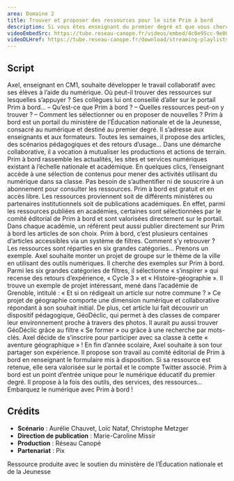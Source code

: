 ```yaml
---
area: Domaine 2
title: Trouver et proposer des ressources pour le site Prim à bord
description: Si vous êtes enseignant du premier degré et que vous cherchez souvent des ressources pédagogiques sur internet, le site Prim à bord et cette vidéo explicative sont fait pour vous !
videoEmbedSrc: https://tube.reseau-canope.fr/videos/embed/4c0e95cc-9e00-4193-af2f-7f7f341eceee
videoDLHref: https://tube.reseau-canope.fr/download/streaming-playlists/hls/videos/4c0e95cc-9e00-4193-af2f-7f7f341eceee-1080-fragmented.mp4
---
```


## Script

Axel, enseignant en CM1, souhaite développer le travail collaboratif avec ses élèves à l’aide du numérique. Où peut-il trouver des ressources sur lesquelles s’appuyer ?
Ses collègues lui ont conseillé d’aller sur le portail Prim à bord…
– Qu’est-ce que Prim à bord ?
– Quelles ressources peut-on y trouver ?
– Comment les sélectionner ou en proposer de nouvelles ?
Prim à bord est un portail du ministère de l’Éducation nationale et de la Jeunesse, consacré au numérique et destiné au premier degré. Il s’adresse aux enseignants et aux formateurs.
Toutes les semaines, il propose des articles, des scénarios pédagogiques et des retours d’usage...
Dans une démarche collaborative, il a vocation à mutualiser les productions et actions de terrain.
Prim à bord rassemble les actualités, les sites et services numériques existant à l’échelle nationale et académique.
En quelques clics, l’enseignant accède à une sélection de contenus pour mener des activités utilisant du numérique dans sa classe.
Pas besoin de s’authentifier ni de souscrire à un abonnement pour consulter les ressources. 
Prim à bord est gratuit et en accès libre.
Les ressources proviennent soit de différents ministères ou partenaires institutionnels soit de publications académiques.
En effet, parmi les ressources publiées en académies, certaines sont sélectionnées par le comité éditorial de Prim à bord et sont valorisées directement sur le portail.
Dans chaque académie, un référent peut aussi publier directement sur Prim à bord les articles de son choix.
Prim à bord, c’est plusieurs centaines d’articles accessibles via un système de filtres. 
Comment s’y retrouver ?
Les ressources sont réparties en six grandes catégories…
Prenons un exemple. Axel souhaite monter un projet de groupe sur le thème de la ville en utilisant des outils numériques. Il cherche des exemples sur Prim à bord.
Parmi les six grandes catégories de filtres, il sélectionne « s’inspirer » qui recense des retours d’expérience, « Cycle 3 » et « Histoire-géographie ».
Il trouve un exemple de projet intéressant, mené dans l’académie de Grenoble, intitulé :
« Et si on rédigeait un article sur notre commune ? »
Ce projet de géographie comporte une dimension numérique et collaborative répondant
à son souhait initial.
De plus, cet article lui fait découvrir un dispositif pédagogique, GéoDéclic, qui permet à des classes de comparer leur environnement proche à travers des photos.
Il aurait pu aussi trouver GéoDéclic grâce au filtre « Se former » ou grâce à une recherche par mots-clés.
Axel décide de s’inscrire pour participer avec sa classe à cette « aventure géographique » !
En fin d’année scolaire, Axel souhaite à son tour partager son expérience. Il propose son travail au comité éditorial de Prim à bord en renseignant le formulaire mis à disposition.
Si sa ressource est retenue, elle sera valorisée sur le portail et le compte Twitter associé.
Prim à bord est un point d’entrée unique pour le numérique éducatif du premier degré.
Il propose à la fois des outils, des services, des ressources... 
Embarquez le numérique avec Prim à bord !

## Crédits

- **Scénario** : Aurélie Chauvet, Loïc Nataf, Christophe Metzger
- **Direction de publication** : Marie-Caroline Missir
- **Production** : Réseau Canopé
- **Partenariat** : Pix

Ressource produite avec le soutien du ministère de l’Éducation nationale et de la Jeunesse
